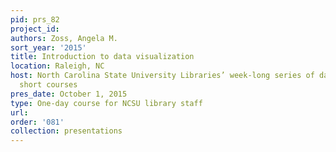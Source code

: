 ```yaml
---
pid: prs_82
project_id: 
authors: Zoss, Angela M.
sort_year: '2015'
title: Introduction to data visualization
location: Raleigh, NC
host: North Carolina State University Libraries’ week-long series of data science
  short courses
pres_date: October 1, 2015
type: One-day course for NCSU library staff
url: 
order: '081'
collection: presentations
---
```

